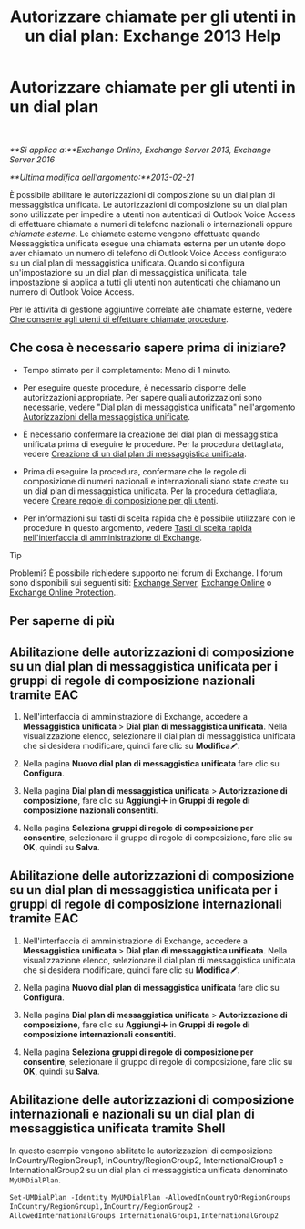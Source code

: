 ﻿---
title: 'Autorizzare chiamate per gli utenti in un dial plan: Exchange 2013 Help'
TOCTitle: Autorizzare chiamate per gli utenti in un dial plan
ms:assetid: 7c7fd0c4-4001-408e-b352-c49bac9f78cc
ms:mtpsurl: https://technet.microsoft.com/it-it/library/Bb691175(v=EXCHG.150)
ms:contentKeyID: 51407378
ms.date: 05/22/2018
mtps_version: v=EXCHG.150
ms.translationtype: MT
---

# Autorizzare chiamate per gli utenti in un dial plan

 

_**Si applica a:**Exchange Online, Exchange Server 2013, Exchange Server 2016_

_**Ultima modifica dell'argomento:**2013-02-21_

È possibile abilitare le autorizzazioni di composizione su un dial plan di messaggistica unificata. Le autorizzazioni di composizione su un dial plan sono utilizzate per impedire a utenti non autenticati di Outlook Voice Access di effettuare chiamate a numeri di telefono nazionali o internazionali oppure *chiamate esterne*. Le chiamate esterne vengono effettuate quando Messaggistica unificata esegue una chiamata esterna per un utente dopo aver chiamato un numero di telefono di Outlook Voice Access configurato su un dial plan di messaggistica unificata. Quando si configura un'impostazione su un dial plan di messaggistica unificata, tale impostazione si applica a tutti gli utenti non autenticati che chiamano un numero di Outlook Voice Access.

Per le attività di gestione aggiuntive correlate alle chiamate esterne, vedere [Che consente agli utenti di effettuare chiamate procedure](allowing-users-to-make-calls-procedures-exchange-2013-help.md).

## Che cosa è necessario sapere prima di iniziare?

  - Tempo stimato per il completamento: Meno di 1 minuto.

  - Per eseguire queste procedure, è necessario disporre delle autorizzazioni appropriate. Per sapere quali autorizzazioni sono necessarie, vedere "Dial plan di messaggistica unificata" nell'argomento [Autorizzazioni della messaggistica unificate](unified-messaging-permissions-exchange-2013-help.md).

  - È necessario confermare la creazione del dial plan di messaggistica unificata prima di eseguire le procedure. Per la procedura dettagliata, vedere [Creazione di un dial plan di messaggistica unificata](create-a-um-dial-plan-exchange-2013-help.md).

  - Prima di eseguire la procedura, confermare che le regole di composizione di numeri nazionali e internazionali siano state create su un dial plan di messaggistica unificata. Per la procedura dettagliata, vedere [Creare regole di composizione per gli utenti](create-dialing-rules-for-users-exchange-2013-help.md).

  - Per informazioni sui tasti di scelta rapida che è possibile utilizzare con le procedure in questo argomento, vedere [Tasti di scelta rapida nell'interfaccia di amministrazione di Exchange](keyboard-shortcuts-in-the-exchange-admin-center-exchange-online-protection-help.md).


> [!TIP]
> Problemi? È possibile richiedere supporto nei forum di Exchange. I forum sono disponibili sui seguenti siti: <A href="https://go.microsoft.com/fwlink/p/?linkid=60612">Exchange Server</A>, <A href="https://go.microsoft.com/fwlink/p/?linkid=267542">Exchange Online</A> o <A href="https://go.microsoft.com/fwlink/p/?linkid=285351">Exchange Online Protection</A>..



## Per saperne di più

## Abilitazione delle autorizzazioni di composizione su un dial plan di messaggistica unificata per i gruppi di regole di composizione nazionali tramite EAC

1.  Nell'interfaccia di amministrazione di Exchange, accedere a **Messaggistica unificata** \> **Dial plan di messaggistica unificata**. Nella visualizzazione elenco, selezionare il dial plan di messaggistica unificata che si desidera modificare, quindi fare clic su **Modifica**![Icona Modifica](images/JJ218640.6f53ccb2-1f13-4c02-bea0-30690e6ea71d(EXCHG.150).gif "Icona Modifica").

2.  Nella pagina **Nuovo dial plan di messaggistica unificata** fare clic su **Configura**.

3.  Nella pagina **Dial plan di messaggistica unificata** \> **Autorizzazione di composizione**, fare clic su **Aggiungi**![Icona Aggiungi](images/JJ218640.c1e75329-d6d7-4073-a27d-498590bbb558(EXCHG.150).gif "Icona Aggiungi") in **Gruppi di regole di composizione nazionali consentiti**.

4.  Nella pagina **Seleziona gruppi di regole di composizione per consentire**, selezionare il gruppo di regole di composizione, fare clic su **OK**, quindi su **Salva**.

## Abilitazione delle autorizzazioni di composizione su un dial plan di messaggistica unificata per i gruppi di regole di composizione internazionali tramite EAC

1.  Nell'interfaccia di amministrazione di Exchange, accedere a **Messaggistica unificata** \> **Dial plan di messaggistica unificata**. Nella visualizzazione elenco, selezionare il dial plan di messaggistica unificata che si desidera modificare, quindi fare clic su **Modifica**![Icona Modifica](images/JJ218640.6f53ccb2-1f13-4c02-bea0-30690e6ea71d(EXCHG.150).gif "Icona Modifica").

2.  Nella pagina **Nuovo dial plan di messaggistica unificata** fare clic su **Configura**.

3.  Nella pagina **Dial plan di messaggistica unificata** \> **Autorizzazione di composizione**, fare clic su **Aggiungi**![Icona Aggiungi](images/JJ218640.c1e75329-d6d7-4073-a27d-498590bbb558(EXCHG.150).gif "Icona Aggiungi") in **Gruppi di regole di composizione internazionali consentiti**.

4.  Nella pagina **Seleziona gruppi di regole di composizione per consentire**, selezionare il gruppo di regole di composizione, fare clic su **OK**, quindi su **Salva**.

## Abilitazione delle autorizzazioni di composizione internazionali e nazionali su un dial plan di messaggistica unificata tramite Shell

In questo esempio vengono abilitate le autorizzazioni di composizione InCountry/RegionGroup1, InCountry/RegionGroup2, InternationalGroup1 e InternationalGroup2 su un dial plan di messaggistica unificata denominato `MyUMDialPlan`.

    Set-UMDialPlan -Identity MyUMDialPlan -AllowedInCountryOrRegionGroups InCountry/RegionGroup1,InCountry/RegionGroup2 -AllowedInternationalGroups InternationalGroup1,InternationalGroup2

